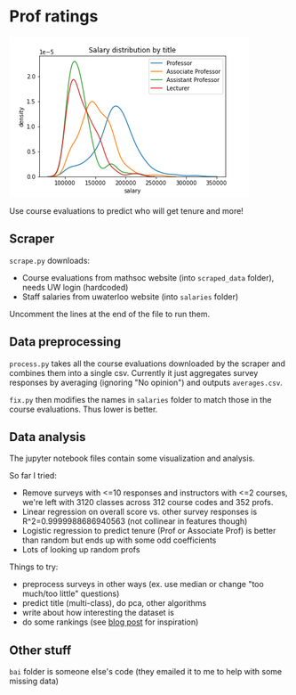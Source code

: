 # Prof ratings

![a](sal_dist.png)

Use course evaluations to predict who will get tenure and more!

## Scraper
`scrape.py` downloads:
- Course evaluations from mathsoc website (into `scraped_data` folder), needs UW login (hardcoded)
- Staff salaries from uwaterloo website (into `salaries` folder)

Uncomment the lines at the end of the file to run them.

## Data preprocessing
`process.py` takes all the course evaluations downloaded by the scraper and combines them into a single csv.
Currently it just aggregates survey responses by averaging (ignoring "No opinion") and outputs `averages.csv`.

`fix.py` then modifies the names in `salaries` folder to match those in the course evaluations. Thus lower is better.

## Data analysis
The jupyter notebook files contain some visualization and analysis.

So far I tried:
- Remove surveys with <=10 responses and instructors with <=2 courses, we're left with 3120 classes across 312 course codes and 352 profs.
- Linear regression on overall score vs. other survey responses is R^2=0.9999988686940563 (not collinear in features though)
- Logistic regression to predict tenure (Prof or Associate Prof) is better than random but ends up with some odd coefficients
- Lots of looking up random profs

Things to try:
- preprocess surveys in other ways (ex. use median or change "too much/too little" questions)
- predict title (multi-class), do pca, other algorithms
- write about how interesting the dataset is
- do some rankings (see [blog post](https://medium.com/@uw_data_scientist/analyzing-uw-math-faculty-course-evaluations-4eee687ffd65) for inspiration)

## Other stuff
`bai` folder is someone else's code (they emailed it to me to help with some missing data)